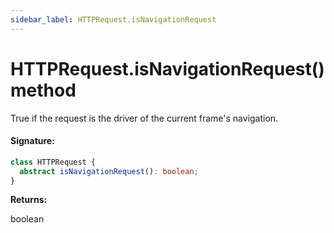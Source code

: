 ```yaml
---
sidebar_label: HTTPRequest.isNavigationRequest
---
```


# HTTPRequest.isNavigationRequest() method

True if the request is the driver of the current frame's navigation.

#### Signature:

```typescript
class HTTPRequest {
  abstract isNavigationRequest(): boolean;
}
```

**Returns:**

boolean

